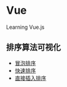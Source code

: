 # Vue
Learning Vue.js

## 排序算法可视化
- [冒泡排序](https://xuhuiming.github.io/Vue/BubbleSortVisualized.html)
- [快速排序](https://xuhuiming.github.io/Vue/QuickSortVisualized.html)
- [直接插入排序](https://xuhuiming.github.io/Vue/InsertSortVisualized.html)
